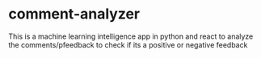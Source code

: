 # comment-analyzer
This is a machine learning intelligence app in python and react to analyze the comments/pfeedback to check if its a positive or negative feedback
